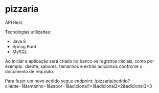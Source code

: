 # pizzaria
API Rest

Tecnologias utilizadas:
- Java 8
- Spring Boot
- MySQL

Ao iniciar a aplicação será criado no banco os registros iniciais, como por exemplo: cliente, sabores, tamanhos e extras adicionais
confrome o documento de requisito.

Para fazer um novo pedido segue endpoint:
/pizzaria/pedido?cliente=1&tamanho=1&sabor=1&adicional1=1&adicional2=2&adicional3=3
